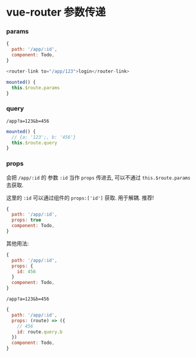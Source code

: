 # vue-router 参数传递

### params

```js
{
  path: '/app/:id',
  component: Todo,
}
```

```js
<router-link to="/app/123">login</router-link>
```

```js
mounted() {
  this.$route.params
}
```

### query

`/app?a=123&b=456`

```js
mounted() {
  // {a: '123';, b: '456'}
  this.$route.query
}
```

### props

会把 `/app/:id` 的 参数 `:id` 当作 `props` 传进去, 可以不通过 `this.$route.params` 去获取.

这里的 `:id` 可以通过组件的 `props:['id']` 获取. 用于解耦. 推荐!

```js
{
  path: '/app/:id',
  props: true
  component: Todo,
}
```

其他用法:

```js
{
  path: '/app/:id',
  props: {
    id: 456
  }
  component: Todo,
}
```

`/app?a=123&b=456`

```js
{
  path: '/app/:id',
  props: (route) => ({
    // 456
    id: route.query.b
  })
  component: Todo,
}
```